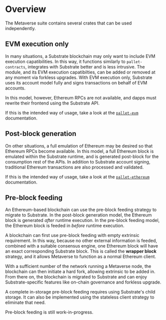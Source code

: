 # Overview

The Metaverse suite contains several crates that can be used
independently.

## EVM execution only

In many situations, a Substrate blockchain may only want to include
EVM execution capatibilities. In this way, it functions similarly to
`pallet-contracts`, integrates with Substrate better and is less
intrusive. The module, and its EVM execution capatibilties, can be
added or removed at any moment via forkless upgrades. With EVM
execution only, Substrate uses its account model fully and signs
transactions on behalf of EVM accounts.

In this model, however, Ethereum RPCs are not available, and dapps
must rewrite their frontend using the Substrate API.

If this is the intended way of usage, take a look at the
[`pallet-evm`](./frame/evm.md) documentation.

## Post-block generation

On other situations, a full emulation of Ethereum may be desired so
that Ethereum RPCs become available. In this model, a full Ethereum
block is emulated within the Substrate runtime, and is generated
post-block for the consumption rest of the APIs. In addition to
Substrate account signing, traditional Ethereum transactions are also
processed and validated.

If this is the intended way of usage, take a look at the
[`pallet-ethereum`](./frame/ethereum.md) documentation.

## Pre-block feeding

An Ethereum-based blockchain can use the pre-block feeding strategy to
migrate to Substrate. In the post-block generation model, the Ethereum
block is generated *after* runtime execution. In the pre-block feeding
model, the Ethereum block is feeded in *before* runtime
execution.

A blockchain can first use pre-block feeding with empty extrinsic
requirement. In this way, because no other external information is
feeded, combined with a suitable consensus engine, one Ethereum block
will have an exact corresponding Substrate block. This is called the
**wrapper block** strategy, and it allows Metaverse to function as a
normal Ethereum client.

With a sufficient number of the network running a Metaverse node, the
blockchain can then initiate a hard fork, allowing extrinsic to be
added in. From there on, the blockchain is migrated to Substrate and
can enjoy Substrate-specific features like on-chain governance and
forkless upgrade.

A complete in-storage pre-block feeding requires using Substrate's
child storage. It can also be implemented using the stateless client
strategy to eliminate that need.

Pre-block feeding is still work-in-progress.
